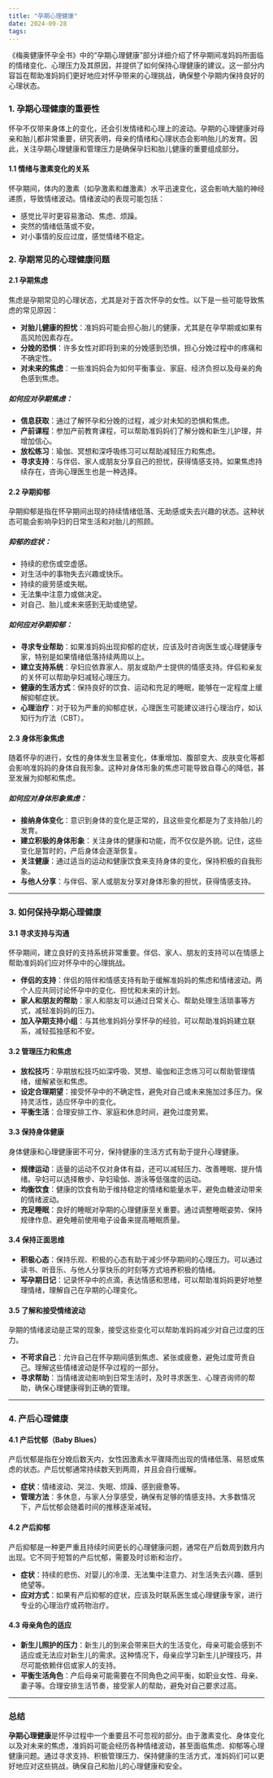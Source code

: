 ```yaml
---
title: "孕期心理健康"
date: 2024-09-28
tags:
---
```


《梅奥健康怀孕全书》中的“孕期心理健康”部分详细介绍了怀孕期间准妈妈所面临的情绪变化、心理压力及其原因，并提供了如何保持心理健康的建议。这一部分内容旨在帮助准妈妈们更好地应对怀孕带来的心理挑战，确保整个孕期内保持良好的心理状态。

### 1. **孕期心理健康的重要性**

怀孕不仅带来身体上的变化，还会引发情绪和心理上的波动。孕期的心理健康对母亲和胎儿都非常重要，研究表明，母亲的情绪和心理状态会影响胎儿的发育。因此，关注孕期心理健康和管理压力是确保孕妇和胎儿健康的重要组成部分。

#### 1.1 **情绪与激素变化的关系**

怀孕期间，体内的激素（如孕激素和雌激素）水平迅速变化，这会影响大脑的神经递质，导致情绪波动。情绪波动的表现可能包括：

- 感觉比平时更容易激动、焦虑、烦躁。
- 突然的情绪低落或不安。
- 对小事情的反应过度，感觉情绪不稳定。

### 2. **孕期常见的心理健康问题**

#### 2.1 **孕期焦虑**

焦虑是孕期常见的心理状态，尤其是对于首次怀孕的女性。以下是一些可能导致焦虑的常见原因：

- **对胎儿健康的担忧**：准妈妈可能会担心胎儿的健康，尤其是在孕早期或如果有高风险因素存在。
- **分娩的恐惧**：许多女性对即将到来的分娩感到恐惧，担心分娩过程中的疼痛和不确定性。
- **对未来的焦虑**：一些准妈妈会为如何平衡事业、家庭、经济负担以及母亲的角色感到焦虑。

##### 如何应对孕期焦虑：

- **信息获取**：通过了解怀孕和分娩的过程，减少对未知的恐惧和焦虑。
- **产前课程**：参加产前教育课程，可以帮助准妈妈们了解分娩和新生儿护理，并增加信心。
- **放松练习**：瑜伽、冥想和深呼吸练习可以帮助减轻压力和焦虑。
- **寻求支持**：与伴侣、家人或朋友分享自己的担忧，获得情感支持。如果焦虑持续存在，咨询心理医生也是一种选择。

#### 2.2 **孕期抑郁**

孕期抑郁是指在怀孕期间出现的持续情绪低落、无助感或失去兴趣的状态。这种状态可能会影响孕妇的日常生活和对胎儿的照顾。

##### 抑郁的症状：

- 持续的悲伤或空虚感。
- 对生活中的事物失去兴趣或快乐。
- 持续的疲劳感或失眠。
- 无法集中注意力或做决定。
- 对自己、胎儿或未来感到无助或绝望。

##### 如何应对孕期抑郁：

- **寻求专业帮助**：如果准妈妈出现抑郁的症状，应该及时咨询医生或心理健康专家，特别是如果情绪低落持续两周以上。
- **建立支持系统**：孕妇应依靠家人、朋友或助产士提供的情感支持。伴侣和亲友的关怀可以帮助孕妇减轻心理压力。
- **健康的生活方式**：保持良好的饮食、运动和充足的睡眠，能够在一定程度上缓解抑郁症状。
- **心理治疗**：对于较为严重的抑郁症状，心理医生可能建议进行心理治疗，如认知行为疗法（CBT）。

#### 2.3 **身体形象焦虑**

随着怀孕的进行，女性的身体发生显著变化，体重增加、腹部变大、皮肤变化等都会影响准妈妈的身体自我形象。这种对身体形象的焦虑可能导致自尊心的降低，甚至发展为抑郁和焦虑。

##### 如何应对身体形象焦虑：

- **接纳身体变化**：意识到身体的变化是正常的，且这些变化都是为了支持胎儿的发育。
- **建立积极的身体形象**：关注身体的健康和功能，而不仅仅是外貌。记住，这些变化是暂时的，产后身体会逐渐恢复。
- **关注健康**：通过适当的运动和健康饮食来支持身体的变化，保持积极的自我形象。
- **与他人分享**：与伴侣、家人或朋友分享对身体形象的担忧，获得情感支持。

------

### 3. **如何保持孕期心理健康**

#### 3.1 **寻求支持与沟通**

怀孕期间，建立良好的支持系统非常重要。伴侣、家人、朋友的支持可以在情感上帮助准妈妈们应对怀孕中的心理挑战。

- **伴侣的支持**：伴侣的陪伴和情感支持有助于缓解准妈妈的焦虑和情绪波动。两个人应共同讨论怀孕中的变化、担忧和未来的计划。
- **家人和朋友的帮助**：家人和朋友可以通过日常关心、帮助处理生活琐事等方式，减轻准妈妈的压力。
- **加入孕期支持小组**：与其他准妈妈分享怀孕的经验，可以帮助准妈妈建立联系，减轻孤独感和不安。

#### 3.2 **管理压力和焦虑**

- **放松技巧**：孕期放松技巧如深呼吸、冥想、瑜伽和正念练习可以帮助管理情绪，缓解紧张和焦虑。
- **设定合理期望**：接受怀孕中的不确定性，避免对自己或未来施加过多压力。保持灵活性，适应怀孕中的变化。
- **平衡生活**：合理安排工作、家庭和休息时间，避免过度劳累。

#### 3.3 **保持身体健康**

身体健康和心理健康密不可分，保持健康的生活方式有助于提升心理健康。

- **规律运动**：适量的运动不仅对身体有益，还可以减轻压力、改善睡眠、提升情绪。孕妇可以选择散步、孕妇瑜伽、游泳等低强度的运动。
- **均衡饮食**：健康的饮食有助于维持稳定的情绪和能量水平，避免血糖波动带来的情绪波动。
- **充足睡眠**：良好的睡眠对孕期的心理健康至关重要。通过调整睡眠姿势、保持规律作息、避免睡前使用电子设备来提高睡眠质量。

#### 3.4 **保持正面思维**

- **积极心态**：保持乐观、积极的心态有助于减少怀孕期间的心理压力。可以通过读书、听音乐、与他人分享快乐的时刻等方式培养积极的情绪。
- **写孕期日记**：记录怀孕中的点滴，表达情感和思绪，可以帮助准妈妈更好地整理情绪，理解自己在孕期的心理变化。

#### 3.5 **了解和接受情绪波动**

孕期的情绪波动是正常的现象，接受这些变化可以帮助准妈妈减少对自己过度的压力。

- **不苛求自己**：允许自己在怀孕期间感到焦虑、紧张或疲惫，避免过度苛责自己。理解这些情绪波动是怀孕过程的一部分。
- **寻求帮助**：当情绪波动影响到日常生活时，及时寻求医生、心理咨询师的帮助，确保心理健康得到正确的管理。

------

### 4. **产后心理健康**

#### 4.1 **产后忧郁（Baby Blues）**

产后忧郁是指在分娩后数天内，女性因激素水平骤降而出现的情绪低落、易怒或焦虑的状态。产后忧郁通常持续数天到两周，并且会自行缓解。

- **症状**：情绪波动、哭泣、失眠、烦躁、感到疲惫等。
- **管理方法**：多休息，与家人分享感受，确保有足够的情感支持。大多数情况下，产后忧郁会随着时间的推移逐渐减轻。

#### 4.2 **产后抑郁**

产后抑郁是一种更严重且持续时间更长的心理健康问题，通常在产后数周到数月内出现。它不同于短暂的产后忧郁，需要及时诊断和治疗。

- **症状**：持续的悲伤、对婴儿的冷漠、无法集中注意力、对生活失去兴趣、感到绝望等。
- **应对方式**：如果有产后抑郁的症状，应该及时联系医生或心理健康专家，进行专业的心理治疗或药物治疗。

#### 4.3 **母亲角色的适应**

- **新生儿照护的压力**：新生儿的到来会带来巨大的生活变化，母亲可能会感到不适应或无法应对新生儿的需求。这种情况下，母亲应学习新生儿护理技巧，并尽可能依赖伴侣或家人的支持。
- **平衡生活角色**：产后母亲可能需要在不同角色之间平衡，如职业女性、母亲、妻子等。合理安排生活节奏，接受家人的帮助，避免对自己要求过高。

------

### 总结

**孕期心理健康**是怀孕过程中一个重要且不可忽视的部分。由于激素变化、身体变化以及对未来的焦虑，准妈妈可能会经历各种情绪波动，甚至面临焦虑、抑郁等心理健康问题。通过寻求支持、积极管理压力、保持健康的生活方式，准妈妈们可以更好地应对这些挑战，确保自己和胎儿的心理健康和安全。